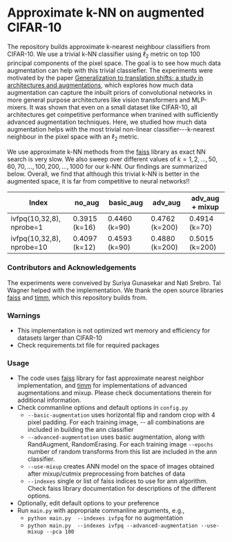 
# Approximate k-NN on augmented CIFAR-10 

The repository builds approximate k-nearest neighbour classifiers from CIFAR-10. We use a trivial k-NN classifier using $\ell_2$ metric on top $100$ principal components of the pixel space. The goal is to see how much data augmentation can help with this trivial classiefier. The experiments were motivated by the paper [Generalization to translation shifts: a study in architectures and augmentations](https://arxiv.org/abs/2207.02349), which explores how much data augmentation can capture the inbuilt priors of convolutional networks in more general purpose architectures like vision transformers and MLP-mixers. It was shown that even on a small dataset like CIFAR-10, all architectures get competitive performance when tranined with sufficiently advanced augmentation techniques. 
Here, we studied how much data augmentation helps with the most trivial non-linear classifier---k-nearest neighbour in the pixel space with an $\ell_2$ metric. 

We use approximate k-NN methods from the [faiss](https://github.com/facebookresearch/faiss) library as exact NN search is very slow. We also sweep over different values of $k=1,2,\ldots, 50, 60, 70, \ldots, 100, 200,\ldots, 1000$ for our k-NN.  Our findings are summarized below. Overall, we find that although this trivial k-NN is better in the augmented space, it is far from competitive to neural networks!! 

| Index | no_aug | basic_aug | adv_aug | adv_aug + mixup |
| --- | --- | --- | --- | --- |
| ivfpq(10,32,8), nprobe=1  | 0.3915 (k=16) | 0.4460 (k=90) | 0.4762 (k=200) | 0.4914 (k=70) | 
| ivfpq(10,32,8), nprobe=10 | 0.4097 (k=12) | 0.4593 (k=90) | 0.4880 (k=200) | 0.5015 (k=200)|


### Contributors and Acknowledgements
The experiments were conveived by Suriya Gunasekar and Nati Srebro. Tal Wagner helped with the implementation. We thank the open source libraries [faiss](https://github.com/facebookresearch/faiss) and [timm](https://github.com/rwightman/pytorch-image-models), which this repository builds from.



### Warnings
- This implementation is not optimized wrt memory and efficiency for datasets larger than CIFAR-10 
- Check requirements.txt file for required packages

### Usage
- The code uses [faiss](https://github.com/facebookresearch/faiss) library for fast approximate nearest neighbor implementation, and [timm](https://github.com/rwightman/pytorch-image-models) for implementations of advanced augmentations and mixup. Please check documentations therein for additional information.
- Check commanline options and default options in `config.py`
    - `--basic-augmentation` uses horizontal flip and random crop with 4 pixel padding. For each training image,  -- all combinations are included in building the ann classifier
    - `--advanced-augmentation` uses basic augmentation, along with RandAugment, RandomErasing. For each training image `--epochs` number of random transforms from this list are included in the ann classifier. 
    - `--use-mixup` creates ANN model on the space of images obtained after mixup/cutmix preprocessing from batches of data
    - `--indexes` single or list of faiss indices to use for ann algorithm. Check faiss library documentation for descriptions of the different options.
- Optionally, edit default options to your preference
- Run `main.py` with appropriate commanline arguments, e.g.,
    - `python main.py  --indexes ivfpq` for no augmentation
    - `python main.py  --indexes ivfpq --advanced-augmentation --use-mixup --pca 100`
